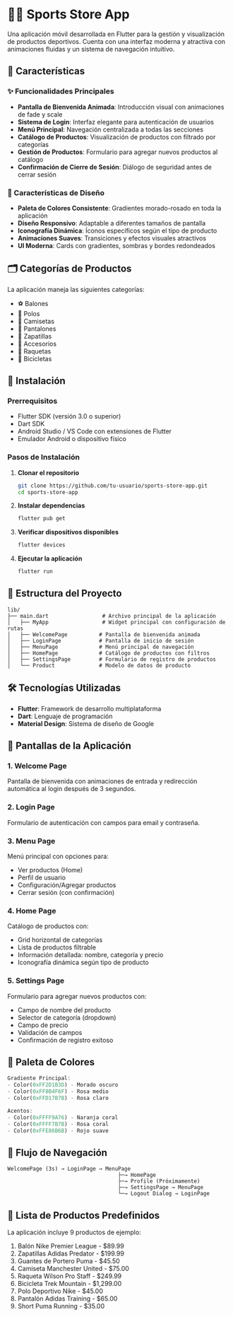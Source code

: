 # 🏃‍♂️ Sports Store App

Una aplicación móvil desarrollada en Flutter para la gestión y visualización de productos deportivos. Cuenta con una interfaz moderna y atractiva con animaciones fluidas y un sistema de navegación intuitivo.

## 📱 Características

### ✨ Funcionalidades Principales

- **Pantalla de Bienvenida Animada**: Introducción visual con animaciones de fade y scale
- **Sistema de Login**: Interfaz elegante para autenticación de usuarios
- **Menú Principal**: Navegación centralizada a todas las secciones
- **Catálogo de Productos**: Visualización de productos con filtrado por categorías
- **Gestión de Productos**: Formulario para agregar nuevos productos al catálogo
- **Confirmación de Cierre de Sesión**: Diálogo de seguridad antes de cerrar sesión

### 🎨 Características de Diseño

- **Paleta de Colores Consistente**: Gradientes morado-rosado en toda la aplicación
- **Diseño Responsivo**: Adaptable a diferentes tamaños de pantalla
- **Iconografía Dinámica**: Íconos específicos según el tipo de producto
- **Animaciones Suaves**: Transiciones y efectos visuales atractivos
- **UI Moderna**: Cards con gradientes, sombras y bordes redondeados

## 🗂️ Categorías de Productos

La aplicación maneja las siguientes categorías:

- ⚽ Balones
- 👕 Polos
- 👔 Camisetas
- 👖 Pantalones
- 👟 Zapatillas
- 🧤 Accesorios
- 🎾 Raquetas
- 🚴 Bicicletas

## 🚀 Instalación

### Prerrequisitos

- Flutter SDK (versión 3.0 o superior)
- Dart SDK
- Android Studio / VS Code con extensiones de Flutter
- Emulador Android o dispositivo físico

### Pasos de Instalación

1. **Clonar el repositorio**
   ```bash
   git clone https://github.com/tu-usuario/sports-store-app.git
   cd sports-store-app
   ```

2. **Instalar dependencias**
   ```bash
   flutter pub get
   ```

3. **Verificar dispositivos disponibles**
   ```bash
   flutter devices
   ```

4. **Ejecutar la aplicación**
   ```bash
   flutter run
   ```

## 📂 Estructura del Proyecto

```
lib/
├── main.dart                 # Archivo principal de la aplicación
│   ├── MyApp                 # Widget principal con configuración de rutas
│   ├── WelcomePage          # Pantalla de bienvenida animada
│   ├── LoginPage            # Pantalla de inicio de sesión
│   ├── MenuPage             # Menú principal de navegación
│   ├── HomePage             # Catálogo de productos con filtros
│   ├── SettingsPage         # Formulario de registro de productos
│   └── Product              # Modelo de datos de producto
```

## 🛠️ Tecnologías Utilizadas

- **Flutter**: Framework de desarrollo multiplataforma
- **Dart**: Lenguaje de programación
- **Material Design**: Sistema de diseño de Google

## 📱 Pantallas de la Aplicación

### 1. Welcome Page
Pantalla de bienvenida con animaciones de entrada y redirección automática al login después de 3 segundos.

### 2. Login Page
Formulario de autenticación con campos para email y contraseña.

### 3. Menu Page
Menú principal con opciones para:
- Ver productos (Home)
- Perfil de usuario
- Configuración/Agregar productos
- Cerrar sesión (con confirmación)

### 4. Home Page
Catálogo de productos con:
- Grid horizontal de categorías
- Lista de productos filtrable
- Información detallada: nombre, categoría y precio
- Iconografía dinámica según tipo de producto

### 5. Settings Page
Formulario para agregar nuevos productos con:
- Campo de nombre del producto
- Selector de categoría (dropdown)
- Campo de precio
- Validación de campos
- Confirmación de registro exitoso

## 🎨 Paleta de Colores

```dart
Gradiente Principal:
- Color(0xFF2D1B3D) - Morado oscuro
- Color(0xFF8B4F6F) - Rosa medio
- Color(0xFFD17B7B) - Rosa claro

Acentos:
- Color(0xFFFF9A76) - Naranja coral
- Color(0xFFFF7B7B) - Rosa coral
- Color(0xFFE86B6B) - Rojo suave
```

## 🔄 Flujo de Navegación

```
WelcomePage (3s) → LoginPage → MenuPage
                                   ├─→ HomePage
                                   ├─→ Profile (Próximamente)
                                   ├─→ SettingsPage → MenuPage
                                   └─→ Logout Dialog → LoginPage
```

## 📝 Lista de Productos Predefinidos

La aplicación incluye 9 productos de ejemplo:

1. Balón Nike Premier League - $89.99
2. Zapatillas Adidas Predator - $199.99
3. Guantes de Portero Puma - $45.50
4. Camiseta Manchester United - $75.00
5. Raqueta Wilson Pro Staff - $249.99
6. Bicicleta Trek Mountain - $1,299.00
7. Polo Deportivo Nike - $45.00
8. Pantalón Adidas Training - $65.00
9. Short Puma Running - $35.00



